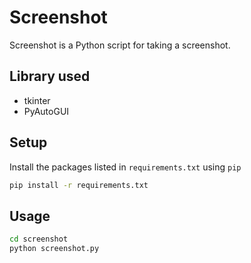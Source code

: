 # Screenshot

Screenshot is a Python script for taking a screenshot.

## Library used
- tkinter
- PyAutoGUI

## Setup

Install the packages listed in `requirements.txt` using `pip`

```bash
pip install -r requirements.txt
```

## Usage

```bash
cd screenshot
python screenshot.py
```

